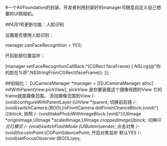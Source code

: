 #一个AVFoundation的封装，开发者利用封装好的manager可随意自定义自己想要的UI照相机。

##4月1号更新功能：人脸识别

设置是否使用人脸识别：

manager.canFaceRecognition = YES;

开启脸部位置监听：

[manager setFaceRecognitonCallBack:^(CGRect faceFrame) {
      NSLog(@"你的脸在%@",NSStringFromCGRect(faceFrame));
 }];

##初始化：
  DJCameraManager *manager = [[DJCameraManager alloc] initWithParentView:pickView];
  pickView 是你要装载这个摄像视图的View 它的frame就是摄像范围。
添加摄像范围到View
/- (void)configureWithParentLayer:(UIView *)parent;
切换前后镜
/- (void)switchCamera:(BOOL)isFrontCamera didFinishChanceBlock:(void(^)())block;
拍照
/- (void)takePhotoWithImageBlock:(void(^)(UIImage *originImage,UIImage *scaledImage,UIImage *croppedImage))block;  切换闪光灯模式
/- (void)switchFlashMode:(UIButton*)sender;
点击对焦
/- (void)focusInPoint:(CGPoint)devicePoint;
开启对焦监听 默认YES
/- (void)setFocusObserver:(BOOL)yes;
